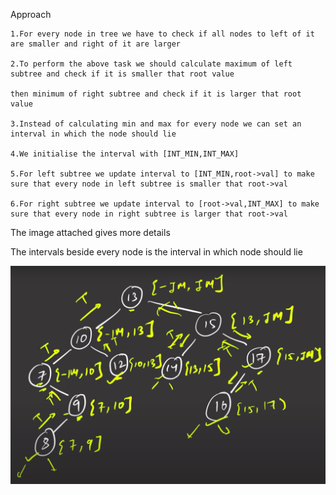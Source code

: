Approach

    1.For every node in tree we have to check if all nodes to left of it are smaller and right of it are larger

    2.To perform the above task we should calculate maximum of left subtree and check if it is smaller that root value
    
    then minimum of right subtree and check if it is larger that root value

    3.Instead of calculating min and max for every node we can set an interval in which the node should lie

    4.We initialise the interval with [INT_MIN,INT_MAX]

    5.For left subtree we update interval to [INT_MIN,root->val] to make sure that every node in left subtree is smaller that root->val

    6.For right subtree we update interval to [root->val,INT_MAX] to make sure that every node in right subtree is larger that root->val

    
The image attached gives more details

The intervals beside every node is the interval in which node should lie

![ValidateBST](sample.png)